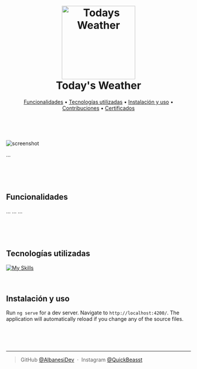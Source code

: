 
<h1 align="center">
  <br>
  <a href="https://todays-weather-2023.web.app" target="_blank"><img src="https://live.staticflickr.com/65535/53361255299_213f2c7731_o.png" alt="Todays Weather" width="200"></a>
  <br>
  Today's Weather
  <br>
</h1>

<p align="center">
  <a href="#Funcionalidades">Funcionalidades</a> •
  <a href="#Tecnologías-utilizadas">Tecnologías utilizadas</a> •
  <a href="#Instalación-y-uso">Instalación y uso</a> •
  <a href="#Contribuciones">Contribuciones</a> •
  <a href="#Certificados">Certificados</a>
</p>

<br>
<br>
<br>

![screenshot](https://live.staticflickr.com/65535/53361354703_6e772a1588_o.png)

...

<br>
<br>
<br>

## Funcionalidades

... 
...
...

<br>
<br>
<br>

## Tecnologías utilizadas
[![My Skills](https://skillicons.dev/icons?i=angular,sass,ts,bootstrap,firebase)](https://skillicons.dev)
<br>
<br>
<br>

## Instalación y uso

Run `ng serve` for a dev server. Navigate to `http://localhost:4200/`. The application will automatically reload if you change any of the source files.

<br>
<br>
<br>

---

> GitHub [@AlbanesiDev](https://github.com/AlbanesiDev) &nbsp;&middot;&nbsp;
> Instagram [@QuickBeasst](https://instagram.com/quickbeasst)

